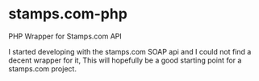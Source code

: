 stamps.com-php
==============
PHP Wrapper for Stamps.com API

I started developing with the stamps.com SOAP api and I could not find a decent wrapper for it, This will hopefully be a good starting point for a stamps.com project.

